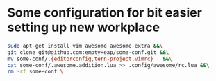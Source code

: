 # Some configuration for bit easier setting up new workplace

```bash
sudo apt-get install vim awesome awesome-extra &&\
git clone git@github.com:emptyHeap/some-conf.git &&\
mv some-conf/.{editorconfig,tern-project,vimrc} . &&\
cat some-conf/.awesome.addition.lua >> .config/awesome/rc.lua &&\
rm -rf some-conf \
```
